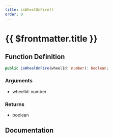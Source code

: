 ```yaml
---
title: isWheelOnFire()
order: 0
---
```


# {{ $frontmatter.title }}

## Function Definition

```ts
public isWheelOnFire(wheelId: number): boolean;
```

### Arguments

* wheelId: number

### Returns

* boolean

## Documentation

<!--@include: ./parts/isWheelOnFire.md-->
